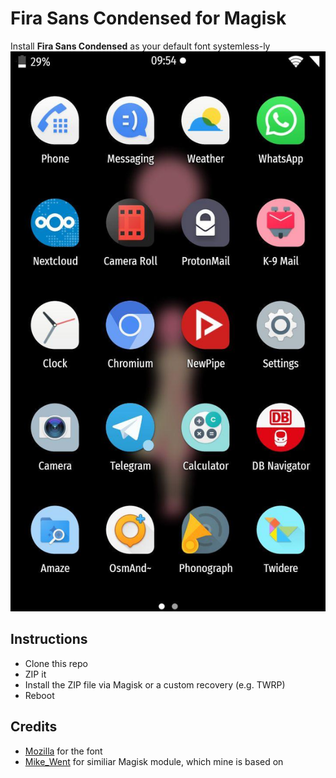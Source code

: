 # Fira Sans Condensed for Magisk
Install **Fira Sans Condensed** as your default font systemless-ly  
![screenshot](screenshot.jpg)  
## Instructions
* Clone this repo
* ZIP it
* Install the ZIP file via Magisk or a custom recovery (e.g. TWRP)
* Reboot

## Credits
* [Mozilla](https://github.com/mozilla/Fira) for the font
* [Mike_Went](https://github.com/MikeWent/magisk-roboto-condensed/) for similiar Magisk module, which mine is based on
